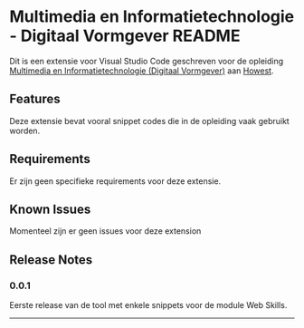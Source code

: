 # Multimedia en Informatietechnologie - Digitaal Vormgever README

Dit is een extensie voor Visual Studio Code geschreven voor de opleiding [Multimedia en Informatietechnologie (Digitaal Vormgever)](https://www.howest.be/MIT) aan [Howest](https://howest.be).

## Features

Deze extensie bevat vooral snippet codes die in de opleiding vaak gebruikt worden.

## Requirements

Er zijn geen specifieke requirements voor deze extensie.

## Known Issues

Momenteel zijn er geen issues voor deze extension

## Release Notes

### 0.0.1

Eerste release van de tool met enkele snippets voor de module Web Skills.

---
